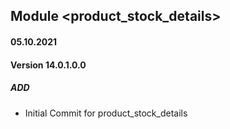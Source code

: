 ## Module <product_stock_details>

#### 05.10.2021
#### Version 14.0.1.0.0
##### ADD
- Initial Commit for product_stock_details
